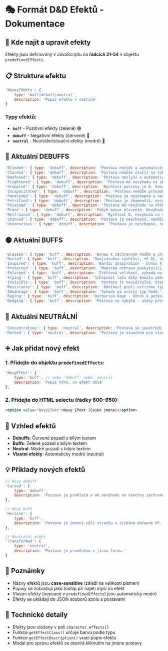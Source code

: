 # 🎭 Formát D&D Efektů - Dokumentace

## 📍 Kde najít a upravit efekty

Efekty jsou definovány v JavaScriptu na **řádcích 21-54** v objektu `predefinedEffects`.

## 📋 Struktura efektu

```javascript
'NázevEfektu': { 
    type: 'buff|debuff|neutral', 
    description: 'Popis efektu v češtině' 
}
```

### Typy efektů:
- **`buff`** - Pozitivní efekty (zelené) 🟢
- **`debuff`** - Negativní efekty (červené) 🔴  
- **`neutral`** - Neutrální/situační efekty (modré) 🔵

## 🔴 Aktuální DEBUFFS

```javascript
'Blinded': { type: 'debuff', description: 'Postava nevidí a automaticky neuspěje u kontrol založených na zraku. Útoky proti postavě mají výhodu, útoky postavy mají nevýhodu.' },
'Charmed': { type: 'debuff', description: 'Postava nemůže útočit na toho, kdo ji okouzlil. Ten má výhodu na sociální interakce.' },
'Deafened': { type: 'debuff', description: 'Postava neslyší a automaticky neuspěje u kontrol založených na sluchu.' },
'Frightened': { type: 'debuff', description: 'Postava má nevýhodu na ability checks a útoky, dokud je zdroj strachu ve výhledu. Nemůže se dobrovolně přiblížit ke zdroji.' },
'Grappled': { type: 'debuff', description: 'Rychlost postavy je 0. Končí, když je grappler neschopný nebo postava unikne.' },
'Incapacitated': { type: 'debuff', description: 'Postava nemůže provádět akce ani reakce.' },
'Paralyzed': { type: 'debuff', description: 'Postava je neschopná a nemůže se hýbat ani mluvit. Automaticky neuspěje u Str a Dex záchran. Útoky proti ní mají výhodu.' },
'Petrified': { type: 'debuff', description: 'Postava je zkamenělá, neschopná a neuvědomělá. Má odolnost proti všem typům poškození.' },
'Poisoned': { type: 'debuff', description: 'Postava má nevýhodu na útoky a ability checks.' },
'Prone': { type: 'debuff', description: 'Pohyb pouze plazením. Nevýhoda na útoky. Útoky zblízka mají výhodu, na dálku nevýhodu.' },
'Restrained': { type: 'debuff', description: 'Rychlost 0, nevýhoda na útoky a Dex záchranné hody. Útoky proti postavě mají výhodu.' },
'Stunned': { type: 'debuff', description: 'Postava je neschopná, nemůže se hýbat a mluví jen nejasně. Automaticky neuspěje u Str a Dex záchran.' },
'Unconscious': { type: 'debuff', description: 'Postava je neschopná, nemůže se hýbat ani mluvit, neuvědomělá. Automaticky neuspěje u Str a Dex záchran.' }
```

## 🟢 Aktuální BUFFS

```javascript
'Blessed': { type: 'buff', description: 'Bonus k záchranným hodům a útokům.' },
'Hasted': { type: 'buff', description: 'Dvojnásobná rychlost, +2 AC, výhoda na Dex záchranné hody, extra akce.' },
'Inspired': { type: 'buff', description: 'Bardic Inspiration - bonus k příštímu hodu.' },
'Protected': { type: 'buff', description: 'Magická ochrana poskytující bonus k AC nebo záchranným hodům.' },
'Enlarged': { type: 'buff', description: 'Zvětšená velikost, výhoda na Strength checks a záchranné hody, extra poškození.' },
'Flying': { type: 'buff', description: 'Schopnost letu díky kouzlu nebo schopnosti.' },
'Invisible': { type: 'buff', description: 'Postava je neviditelná. Útoky proti ní mají nevýhodu, její útoky mají výhodu.' },
'Resistance': { type: 'buff', description: 'Odolnost proti určitému typu poškození.' },
'Advantage': { type: 'buff', description: 'Výhoda na určitý typ hodů.' },
'Raging': { type: 'buff', description: 'Barbarian Rage - bonus k poškození, odolnost proti fyzickému poškození.' },
'Dodging': { type: 'buff', description: 'Postava se vyhýbá - útoky proti ní mají nevýhodu.' }
```

## 🔵 Aktuální NEUTRÁLNÍ

```javascript
'Concentrating': { type: 'neutral', description: 'Postava se soustředí na kouzlo. Při poškození hází záchranný hod na koncentraci.' },
'Marked': { type: 'neutral', description: 'Postava je označená pro sledování nebo speciální efekt.' }
```

## ➕ Jak přidat nový efekt

### 1. Přidejte do objektu `predefinedEffects`:

```javascript
'NovýEfekt': { 
    type: 'buff', // nebo 'debuff' nebo 'neutral'
    description: 'Popis toho, co efekt dělá' 
},
```

### 2. Přidejte do HTML selectu (řádky 600-650):

```html
<option value="NovýEfekt">Nový Efekt (České jméno)</option>
```

## 🎨 Vzhled efektů

- **Debuffs**: Červené pozadí s bílým textem
- **Buffs**: Zelené pozadí s bílým textem  
- **Neutral**: Modré pozadí s bílým textem
- **Vlastní efekty**: Automaticky modré (neutral)

## 💡 Příklady nových efektů

```javascript
// Nový debuff
'Cursed': { 
    type: 'debuff', 
    description: 'Postava je prokletá a má nevýhodu na všechny záchranné hody.' 
},

// Nový buff
'Heroism': { 
    type: 'buff', 
    description: 'Postava je imunní vůči strachu a získává dočasné HP.' 
},

// Neutrální efekt
'Transformed': { 
    type: 'neutral', 
    description: 'Postava je proměněna v jinou formu.' 
}
```

## 📝 Poznámky

- Názvy efektů jsou **case-sensitive** (záleží na velikosti písmen)
- Popisy se zobrazují jako tooltip při najetí myší na efekt
- Vlastní efekty (nepsané v `predefinedEffects`) jsou automaticky modré
- Efekty se ukládají do JSON souborů spolu s postavami

## 🔧 Technické detaily

- Efekty jsou uloženy v poli `character.effects[]`
- Funkce `getEffectClass()` určuje barvu podle typu
- Funkce `getEffectDescription()` vrací popis efektu
- Modal pro správu efektů se otevírá kliknutím na jméno postavy